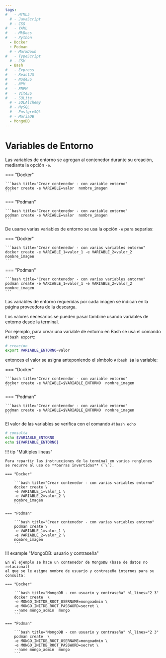 ```yaml
---
tags:
#   - HTML5
  # - JavaScript
  # - CSS
#   - YAML
#   - MkDocs
#   - Python
  - Docker
  - Podman
  # - MarkDown
#   - TypeScript
  # - CSV
  - Bash
#   - Express
#   - ReactJS
#   - NodeJS
#   - NPM
#   - PNPM
#   - ViteJS
#   - SQLite
  # - SQLAlchemy
  # - MySQL
  # - PostgreSQL
  # - MariaDB
  - MongoDB
---
```


# Variables de Entorno


Las variables de entorno se agregan al contenedor durante su creación, mediante la opción `-e`. 


=== "Docker"

    ```bash title="Crear contenedor - con variable entorno"
    docker create -e VARIABLE=valor  nombre_imagen
    ```

=== "Podman" 

    ```bash title="Crear contenedor - con variable entorno"
    podman create -e VARIABLE=valor  nombre_imagen
    ```

De usarse varias variables de entorno se usa la opción `-e` para separlas:


=== "Docker"

    ```bash title="Crear contenedor - con varias variables entorno"
    docker create -e VARIABLE_1=valor_1 -e VARIABLE_2=valor_2 nombre_imagen
    ```

=== "Podman" 

    ```bash title="Crear contenedor - con varias variables entorno"
    podman create -e VARIABLE_1=valor_1 -e VARIABLE_2=valor_2 nombre_imagen
    ```


Las variables de entorno requeridas por cada imagen
se indican en la página proveedora de la descarga. 


Los valores necesarios se pueden pasar tambińe usando variables de entorno desde la terminal.

Por ejemplo, para crear una variable de entorno en Bash se usa el comando `#!bash export`:


```bash title="Variables de entorno - crear"
# creacion
export VARIABLE_ENTORNO=valor
```

entonces el valor se asigna anteponiendo el símbolo `#!bash $`a la variable:

=== "Docker"

    ```bash title="Crear contenedor - con variable entorno"
    docker create -e VARIABLE=$VARIABLE_ENTORNO  nombre_imagen
    ```

=== "Podman" 

    ```bash title="Crear contenedor - con variable entorno"
    podman create -e VARIABLE=$VARIABLE_ENTORNO  nombre_imagen
    ```


El valor de las variables se verifica con el comando `#!bash echo`

```bash title="Variables de entorno - consultar"
# consulta
echo $VARIABLE_ENTORNO
echo ${VARIABLE_ENTORNO}
```



!!! tip "Múltiples lineas"

    Para repartir las instrucciones de la terminal en varios renglones 
    se recurre al uso de **barras invertidas** (`\`).

    === "Docker"

        ```bash title="Crear contenedor - con varias variables entorno"
        docker create \
        -e VARIABLE_1=valor_1 \
        -e VARIABLE_2=valor_2 \ 
        nombre_imagen
        ```

    === "Podman" 

        ```bash title="Crear contenedor - con varias variables entorno"
        podman create \
        -e VARIABLE_1=valor_1 \
        -e VARIABLE_2=valor_2 \ 
        nombre_imagen
        ```

!!! example "MongoDB: usuario y contraseña"

    En el ejemplo se hace un contenedor de MongoDB (base de datos no relacional) 
    al que se le asigna nombre de usuario y contraseña internos para su consulta:

    === "Docker"

        ```bash title="MongoDB - con usuario y contraseña" hl_lines="2 3"
        docker create  \
        -e MONGO_INITDB_ROOT_USERNAME=mongoadmin \
        -e MONGO_INITDB_ROOT_PASSWORD=secret \
        --name mongo_admin  mongo 
        ```

    === "Podman" 

        ```bash title="MongoDB - con usuario y contraseña" hl_lines="2 3"
        podman create  \
        -e MONGO_INITDB_ROOT_USERNAME=mongoadmin \
        -e MONGO_INITDB_ROOT_PASSWORD=secret \
        --name mongo_admin  mongo 
        ```
    

